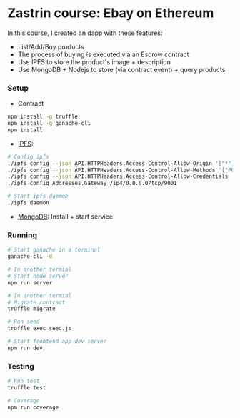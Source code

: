 # Zastrin course: Ebay on Ethereum
In this course, I created an dapp with these features:
* List/Add/Buy products
* The process of buying is executed via an Escrow contract
* Use IPFS to store the product's image + description
* Use MongoDB + Nodejs to store (via contract event) + query products

### Setup
* Contract
```sh
npm install -g truffle
npm install -g ganache-cli
npm install
```
* [IPFS](https://dist.ipfs.io/#go-ipfs): 
```sh
# Config ipfs
./ipfs config --json API.HTTPHeaders.Access-Control-Allow-Origin '["*"]'
./ipfs config --json API.HTTPHeaders.Access-Control-Allow-Methods '["PUT", "GET", "POST"]'
./ipfs config --json API.HTTPHeaders.Access-Control-Allow-Credentials '["true"]'
./ipfs config Addresses.Gateway /ip4/0.0.0.0/tcp/9001

# Start ipfs daemon
./ipfs daemon
```
* [MongoDB](https://docs.mongodb.com/manual/installation/): Install + start service

### Running
```sh
# Start ganache in a terminal
ganache-cli -d

# In another termial
# Start node server
npm run server

# In another termial
# Migrate contract
truffle migrate

# Run seed
truffle exec seed.js

# Start frontend app dev server
npm run dev
```

### Testing
```sh
# Run test
truffle test

# Coverage
npm run coverage
```
